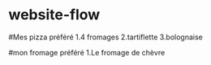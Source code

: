 # website-flow
#Mes pizza préféré
1.4 fromages
2.tartiflette
3.bolognaise

#mon fromage préféré
1.Le fromage de chèvre